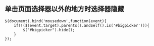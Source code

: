 ## 单击页面选择器以外的地方时选择器隐藏
```
$(document).bind('mousedown',function(event){
    if(!($(event.target).parents().andSelf().is('#bigpicker'))){
        $("#bigpicker").hide();
    }
});
```